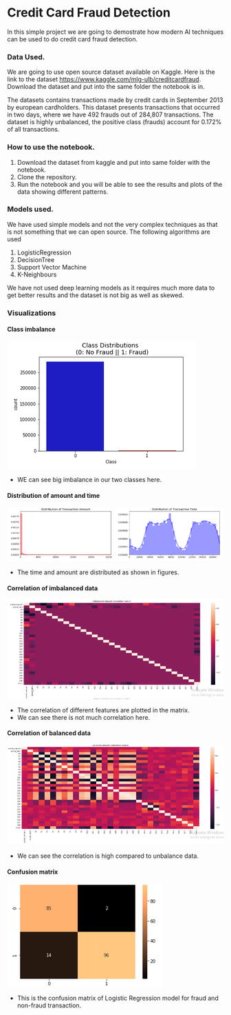 # Credit Card Fraud Detection

In this simple project we are going to demostrate how modern AI techniques can be used to do credit card fraud detection. 

### Data Used.
We are going to use open source dataset available on Kaggle. Here is the link to the dataset https://www.kaggle.com/mlg-ulb/creditcardfraud. Download the dataset and put into the same folder the notebook is in. 

The datasets contains transactions made by credit cards in September 2013 by european cardholders. This dataset presents transactions that occurred in two days, where we have 492 frauds out of 284,807 transactions. The dataset is highly unbalanced, the positive class (frauds) account for 0.172% of all transactions.

### How to use the notebook. 
 1. Download the dataset from kaggle and put into same folder with the notebook.
 2. Clone the repository. 
 3. Run the notebook and you will be able to see the results and plots of the data showing different patterns. 

### Models used. 
We have used simple models and not the very complex techniques as that is not something that we can open source. The following algorithms are used 
 1. LogisticRegression
 2. DecisionTree
 3. Support Vector Machine
 4. K-Neighbours 

We have not used deep learning models as it requires much more data to get better results and the dataset is not big as well as skewed. 

### Visualizations 
 #### Class imbalance 
 ![Class imbalance](images/class_dist.PNG) 
 * WE can see big imbalance in our two classes here. 

 #### Distribution of amount and time
 ![Amount/time](images/amount_time_dist.PNG)
 * The time and amount are distributed as shown in figures.

 #### Correlation of imbalanced data
 ![Corr_imbalance](images/corr_imbalanced.PNG)
 * The correlation of different features are plotted in the matrix.
 * We can see there is not much correlation here. 

 #### Correlation of balanced data
 ![corr_balance](images/corr_balanced.PNG)
 * We can see the correlation is high compared to unbalance data. 

 #### Confusion matrix
 ![confusion_matrix](images/confusion_mat.PNG)
 * This is the confusion matrix of Logistic Regression model for fraud and non-fraud transaction.
